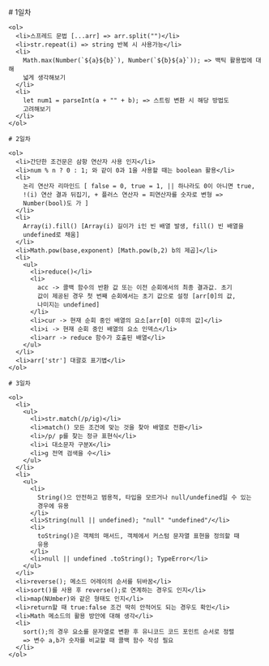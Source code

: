 <!DOCTYPE html>
<html lang="en">
  <head>
    <meta charset="UTF-8" />
    <meta name="viewport" content="width=device-width, initial-scale=1.0" />
    <title>Document</title>
  </head>
  <body>
    # 1일차

    <ol>
      <li>스프레드 문법 [...arr] => arr.split("")</li>
      <li>str.repeat(i) => string 반복 시 사용가능</li>
      <li>
        Math.max(Number(`${a}${b}`), Number(`${b}${a}`)); => 백틱 활용법에 대해
        넓게 생각해보기
      </li>
      <li>
        let num1 = parseInt(a + "" + b); => 스트링 변환 시 해당 방법도
        고려해보기
      </li>
    </ol>

    # 2일차

    <ol>
      <li>간단한 조건문은 삼항 연산자 사용 인지</li>
      <li>num % n ? 0 : 1; 와 같이 0과 1을 사용할 때는 boolean 활용</li>
      <li>
        논리 연산자 리마인드 [ false = 0, true = 1, || 하나라도 0이 아니면 true,
        !(i) 연산 결과 뒤집기, + 플러스 연산자 = 피연산자를 숫자로 변형 =>
        Number(bool)도 가 ]
      </li>
      <li>
        Array(i).fill() [Array(i) 길이가 i인 빈 배열 발생, fill() 빈 배열을
        undefined로 채움]
      </li>
      <li>Math.pow(base,exponent) [Math.pow(b,2) b의 제곱]</li>
      <li>
        <ul>
          <li>reduce()</li>
          <li>
            acc -> 콜백 함수의 반환 값 또는 이전 순회에서의 최종 결과값. 초기
            값이 제공된 경우 첫 번째 순회에서는 초기 값으로 설정 [arr[0]의 값,
            나미지는 undefined]
          </li>
          <li>cur -> 현재 순회 중인 배열의 요소[arr[0] 이후의 값]</li>
          <li>i -> 현재 순회 중인 배열의 요소 인덱스</li>
          <li>arr -> reduce 함수가 호출된 배열</li>
        </ul>
      </li>
      <li>arr['str'] 대괄호 표기볍</li>
    </ol>

    # 3일차

    <ol>
      <li>
        <ul>
          <li>str.match(/p/ig)</li>
          <li>match() 모든 조건에 맞는 것을 찾아 배열로 전환</li>
          <li>/p/ p를 찾는 정규 표현식</li>
          <li>i 대소문자 구분X</li>
          <li>g 전역 검색을 수</li>
        </ul>
      </li>
      <li>
        <ul>
          <li>
            String()으 안전하고 범용적, 타입을 모르거나 null/undefined일 수 있는
            경우에 유용
          </li>
          <li>String(null || undefined); "null" "undefined"/</li>
          <li>
            toString()은 객체의 매서드, 객체에서 커스텀 문자열 표현을 정의할 때
            유용
          </li>
          <li>null || undefined .toString(); TypeError</li>
        </ul>
      </li>
      <li>reverse(); 메소드 어레이의 순서를 뒤바꿈</li>
      <li>sort()를 사용 후 reverse();로 연계하는 경우도 인지</li>
      <li>map(NUmber)와 같은 형태도 인지</li>
      <li>return할 때 true:false 조건 딱히 안적어도 되는 경우도 확인</li>
      <li>Math 메소드의 활용 방안에 대해 생각</li>
      <li>
        sort();의 경우 요소를 문자열로 변환 후 유니코드 코드 포인트 순서로 정렬
        => 변수 a,b가 숫자를 비교할 때 콜백 함수 작성 필요
      </li>
    </ol>
  </body>
</html>
